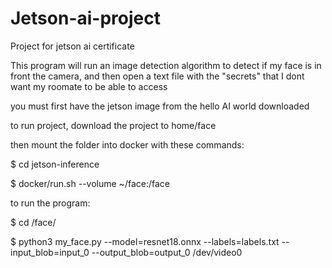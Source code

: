 # Jetson-ai-project
Project for jetson ai certificate

This program will run an image detection algorithm to detect if my face is in front the camera, and then open a text file with the "secrets" that I dont want my roomate to be able to access





you must first have the jetson image from the hello AI world downloaded

to run project, download the project to home/face

then mount the folder into docker with these commands:


$ cd jetson-inference

$ docker/run.sh --volume ~/face:/face


to run the program:


$ cd /face/

$ python3 my_face.py --model=resnet18.onnx --labels=labels.txt --input_blob=input_0 --output_blob=output_0 /dev/video0
